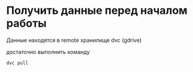 # Получить данные перед началом работы
Данные находятся в remote хранилище dvc (gdrive)

достаточно выполнить команду

`dvc pull`
